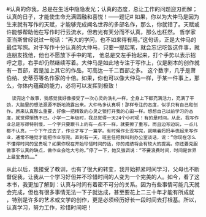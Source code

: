 #认真的你我，总是在生活中隐隐发光；认真的态度，总让工作的问题迎刃而解；认真的日子，才能使生命充满圆融和喜悦！——题记#
     如果，你以为大仲马是因为生来就有写作的天赋，才能够完成闻名世界的多部名作，那么，你就错了。天赋或许能够帮助他在写作时行云流水，但若光有天分而不认真，那么也枉然。
     哲学家亚当斯曾经说过一句话：“再大的学问，也不如来得有用。”这句话，正是大仲马的最佳写照。对于写作十分认真的大仲马，只要一提起笔，就会忘记吃饭这件事，就连朋友找他，他也不愿放下手中的笔，
     他总是交左手抬起来，打个手势以表示招呼之意，右手却仍然继续写着。大仲马是如此地专注于写作上，仅是剧本的创作就有一百部，若是加上其它的作品，可高达一千二百部之多。
     这个数字，几乎是萧伯纳、史蒂芬等名作家的十倍。如果，你也可以像大仲马一样，于某一件事上，那么，你体内蕴藏的能力，必将可以发挥到极致！
     
      读完这个故事，我感觉我好像接受了一次心灵的洗礼一样，全身上下都充满活力，充满了干劲，大脑里的想法源源不断地流露出来。大仲马多认真啊！那样专注的态度，似乎只有自己和创作。原来认真那么重要，好像一把精致的心灵之锁打开我的心田一样。想想自己以前学习的态度，就觉得惭愧不已。小学一二年级时，我总觉得一天24个小时呢！有的是时间，从此，我写作业总是写得特别慢，一个字只要跟书上的有一点不一样，就要擦了重写，而且边写边玩，一点儿都不认真，一个下午过去了，作业才写了一篇字。有时候作业没写完，就瞒着妈妈半夜起来写作业，通常不睡觉才能把作业写完。直到有一天，班主任把我叫到办公室谈话，说：“你现在怎么不懂得时间的宝贵呢？如果你现在开始珍惜时间的话，你的成绩将会有较大的提高。你还要克服做事不认真的缺点，做作业会吃大亏的。”停了一下，她又强调说：“不要浪费时间，时间是世界上最宝贵的……”
      
   从此以后，我接受了教训，也有了很大的转变，我开始抓紧时间学习，父母也不断督促我，让我从一个学习好但并不珍惜时间的人变为一个完美的人。如今，看了这本书，我更加了解到：认真与时间有着密不可分的关系。因为有些事情可能几天就会完成，但也有很多事情无法一下子就达成，甚至要花上二三十年才能有所成就 ，特别是许多的艺术或文学的创作，更是必须经历好长一段时间去打根基。所以，认真学习，努力工作，珍惜时间吧！
